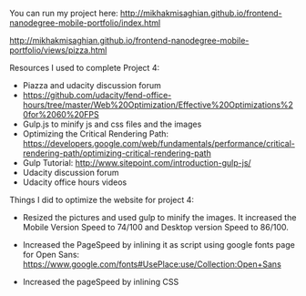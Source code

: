 You can run my project here:
http://mikhakmisaghian.github.io/frontend-nanodegree-mobile-portfolio/index.html

http://mikhakmisaghian.github.io/frontend-nanodegree-mobile-portfolio/views/pizza.html


Resources I used to complete Project 4:

- Piazza and udacity discussion forum
- https://github.com/udacity/fend-office-hours/tree/master/Web%20Optimization/Effective%20Optimizations%20for%2060%20FPS
- Gulp.js to minify js and css files and the images
- Optimizing the Critical Rendering Path: https://developers.google.com/web/fundamentals/performance/critical-rendering-path/optimizing-critical-rendering-path
- Gulp Tutorial: http://www.sitepoint.com/introduction-gulp-js/
- Udacity discussion forum
- Udacity office hours videos

Things I did to optimize the website for project 4:
- Resized the pictures and used gulp to minify the images. It increased the Mobile Version Speed to 74/100 and Desktop version Speed to 86/100.


- Increased the PageSpeed by inlining it as script using google fonts page for Open Sans:
https://www.google.com/fonts#UsePlace:use/Collection:Open+Sans

- Increased the pageSpeed by inlining CSS
